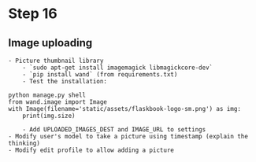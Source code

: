 # Step 16
    
## Image uploading
    - Picture thumbnail library
        - `sudo apt-get install imagemagick libmagickcore-dev`
        - `pip install wand` (from requirements.txt)
        - Test the installation:
```
python manage.py shell
from wand.image import Image
with Image(filename='static/assets/flaskbook-logo-sm.png') as img:
    print(img.size)
```
        - Add UPLOADED_IMAGES_DEST and IMAGE_URL to settings
    - Modify user's model to take a picture using timestamp (explain the thinking)
    - Modify edit profile to allow adding a picture
    